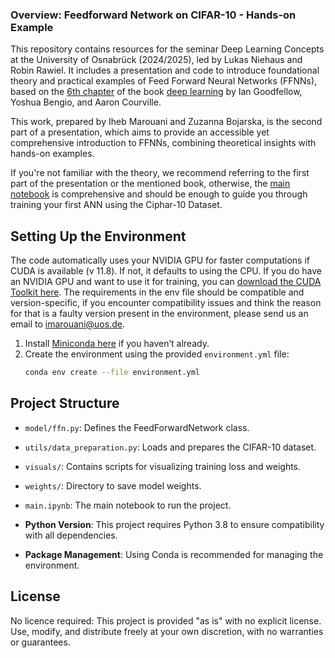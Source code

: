 ### Overview: Feedforward Network on CIFAR-10  -   Hands-on Example 
This repository contains resources for the seminar Deep Learning Concepts at the University of Osnabrück (2024/2025), led by Lukas Niehaus and Robin Rawiel. It includes a presentation and code to introduce foundational theory and practical examples of Feed Forward Neural Networks (FFNNs), based on the [6th chapter](https://www.deeplearningbook.org/contents/mlp.html) of the book [deep learning](https://www.deeplearningbook.org/contents/) by Ian Goodfellow, Yoshua Bengio, and Aaron Courville.

This work, prepared by Iheb Marouani and Zuzanna Bojarska, is the second part of a presentation, which aims to provide an accessible yet comprehensive introduction to FFNNs, combining theoretical insights with hands-on examples. 

If you're not familiar with the theory, we recommend referring to the first part of the presentation or the mentioned book, otherwise, the [main notebook](https://github.com/imarouani/Deep-Forward-Networks-Pytorch-Project/blob/main/Main.ipynb) is comprehensive and should be enough to guide you through training your first ANN using the Ciphar-10 Dataset.

 
## Setting Up the Environment

The code automatically uses your NVIDIA GPU for faster computations if CUDA is available (v 11.8). If not, it defaults to using the CPU.
If you do have an NVIDIA GPU and want to use it for training, you can [download the CUDA Toolkit here](https://developer.nvidia.com/cuda-downloads).
The requirements in the env file should be compatible and version-specific, if you encounter compatibility issues and think the reason for that is a faulty version present in the environment, please send us an email to imarouani@uos.de.


1. Install [Miniconda here](https://developer.nvidia.com/cuda-11-8-0-download-archive) if you haven’t already.
2. Create the environment using the provided `environment.yml` file:
   ```bash
   conda env create --file environment.yml

## Project Structure


- `model/ffn.py`: Defines the FeedForwardNetwork class.
- `utils/data_preparation.py`: Loads and prepares the CIFAR-10 dataset.
- `visuals/`: Contains scripts for visualizing training loss and weights.
- `weights/`: Directory to save model weights.
- `main.ipynb`: The main notebook to run the project.


- **Python Version**: This project requires Python 3.8 to ensure compatibility with all dependencies.
- **Package Management**: Using Conda is recommended for managing the environment.

## License
No licence required:
This project is provided "as is" with no explicit license. Use, modify, and distribute freely at your own discretion, with no warranties or guarantees.
